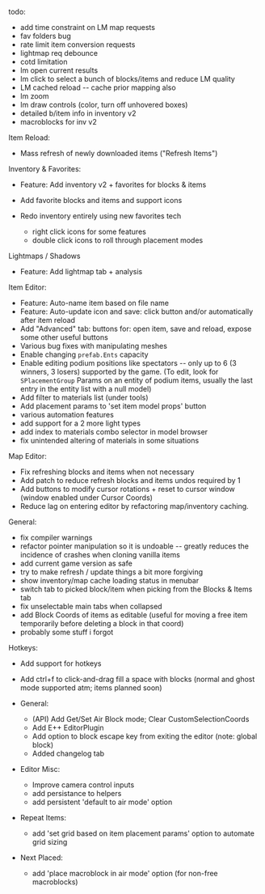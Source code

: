 todo:
- add time constraint on LM map requests
- fav folders bug
- rate limit item conversion requests
- lightmap req debounce
- cotd limitation
- lm open current results
- lm click to select a bunch of blocks/items and reduce LM quality
- LM cached reload -- cache prior mapping also
- lm zoom
- lm draw controls (color, turn off unhovered boxes)
- detailed b/item info in inventory v2
- macroblocks for inv v2

Item Reload:
  - Mass refresh of newly downloaded items ("Refresh Items")

Inventory & Favorites:
  - Feature: Add inventory v2 + favorites for blocks & items
  - Add favorite blocks and items and support icons

  - Redo inventory entirely using new favorites tech
    - right click icons for some features
    - double click icons to roll through placement modes

Lightmaps / Shadows
  - Feature: Add lightmap tab + analysis

Item Editor:

  - Feature: Auto-name item based on file name
  - Feature: Auto-update icon and save: click button and/or automatically after item reload
  - Add "Advanced" tab: buttons for: open item, save and reload, expose some other useful buttons
  - Various bug fixes with manipulating meshes
  - Enable changing `prefab.Ents` capacity
  - Enable editing podium positions like spectators -- only up to 6 (3 winners, 3 losers) supported by the game. (To edit, look for `SPlacementGroup` Params on an entity of podium items, usually the last entry in the entity list with a null model)
  - Add filter to materials list (under tools)
  - Add placement params to 'set item model props' button
  - various automation features
  - add support for a 2 more light types
  - add index to materials combo selector in model browser
  - fix unintended altering of materials in some situations

Map Editor:

  - Fix refreshing blocks and items when not necessary
  - Add patch to reduce refresh blocks and items undos required by 1
  - Add buttons to modify cursor rotations + reset to cursor window (window enabled under Cursor Coords)
  - Reduce lag on entering editor by refactoring map/inventory caching.

General:

  - fix compiler warnings
  - refactor pointer manipulation so it is undoable -- greatly reduces the incidence of crashes when cloning vanilla items
  - add current game version as safe
  - try to make refresh / update things a bit more forgiving
  - show inventory/map cache loading status in menubar
  - switch tab to picked block/item when picking from the Blocks & Items tab
  - fix unselectable main tabs when collapsed
  - add Block Coords of items as editable (useful for moving a free item temporarily before deleting a block in that coord)
  - probably some stuff i forgot

Hotkeys:
  - Add support for hotkeys
  - Add ctrl+f to click-and-drag fill a space with blocks (normal and ghost mode supported atm; items planned soon)

- General:
  - (API) Add Get/Set Air Block mode; Clear CustomSelectionCoords
  - Add E++ EditorPlugin
  - Add option to block escape key from exiting the editor (note: global block)
  - Added changelog tab
- Editor Misc:
  - Improve camera control inputs
  - add persistance to helpers
  - add persistent 'default to air mode' option
- Repeat Items:
  - add 'set grid based on item placement params' option to automate grid sizing
- Next Placed:
  - add 'place macroblock in air mode' option (for non-free macroblocks)
